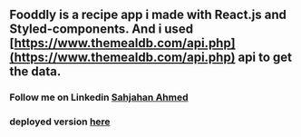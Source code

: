 ## Fooddly is a recipe app i made with React.js and Styled-components. And i used [https://www.themealdb.com/api.php](https://www.themealdb.com/api.php) api to get the data.

### Follow me on Linkedin [Sahjahan Ahmed](https://www.linkedin.com/in/sahjahan-ahmed/)

### deployed version [here](https://fooddly-4u.netlify.app)
